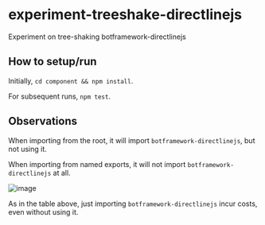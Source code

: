 # experiment-treeshake-directlinejs

Experiment on tree-shaking botframework-directlinejs

## How to setup/run

Initially, `cd component && npm install`.

For subsequent runs, `npm test`.

## Observations

When importing from the root, it will import `botframework-directlinejs`, but not using it.

When importing from named exports, it will not import `botframework-directlinejs` at all.

![image](https://user-images.githubusercontent.com/1622400/219450166-5935eea4-4646-4f41-bfc1-fe7522faf990.png)

As in the table above, just importing `botframework-directlinejs` incur costs, even without using it.
